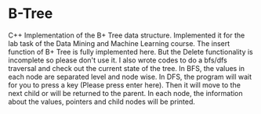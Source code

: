 # B-Tree
C++ Implementation of the B+ Tree data structure. Implemented it for the lab task of the Data Mining and Machine Learning course. 
The insert function of B+ Tree is fully implemented here. But the Delete functionality is incomplete so please don't use it.
I also wrote codes to do a bfs/dfs traversal and check out the current state of the tree. 
In BFS, the values in each node are separated level and node wise. 
In DFS, the program will wait for you to press a key (Please press enter here). Then it will move to the next child or will be returned to the parent. In each node, the information about the values, pointers and child nodes will be printed. 
